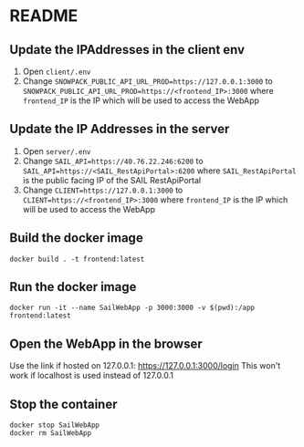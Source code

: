 # README

## Update the IPAddresses in the client env
1. Open `client/.env`
2. Change `SNOWPACK_PUBLIC_API_URL_PROD=https://127.0.0.1:3000` to `SNOWPACK_PUBLIC_API_URL_PROD=https://<frontend_IP>:3000` where `frontend_IP` is the IP which will be used to access the WebApp

## Update the IP Addresses in the server
1. Open `server/.env`
2. Change `SAIL_API=https://40.76.22.246:6200` to `SAIL_API=https://<SAIL_RestApiPortal>:6200` where `SAIL_RestApiPortal` is the public facing IP of the SAIL RestApiPortal
3. Change `CLIENT=https://127.0.0.1:3000` to `CLIENT=https://<frontend_IP>:3000` where `frontend_IP` is the IP which will be used to access the WebApp

## Build the docker image
```
docker build . -t frontend:latest
```

## Run the docker image
```
docker run -it --name SailWebApp -p 3000:3000 -v $(pwd):/app frontend:latest
```

## Open the WebApp in the browser
Use the link if hosted on 127.0.0.1: https://127.0.0.1:3000/login
This won't work if localhost is used instead of 127.0.0.1

## Stop the container
```
docker stop SailWebApp
docker rm SailWebApp
```